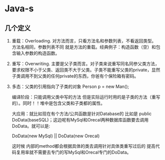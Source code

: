 # Java-s

## 几个定义

1. 重载：Overloading. 对方法而言，只看方法名和参数列表，不看返回类型。方法名相同，参数列表不同 就是方法的重载。经典例子：构造函数（空）和包含输入参数的构造函数。

2. 重写：Overwriting. 主要是父子类而言。对子类来说重写同名同参父类方法，要求权限不小于父类、返回类不大于父类。子类不能重写父类的private，显然子类调用不到父类的任何private的东西，你爸有个保险箱有密码。

3. 多态：父类的引用指向了子类的对象 Person p = new Man();

    编译阶段：只能调用父类中写的方法 但是实际运行时用的是子类的方法（重写的）。同时！！堆中是包含父类和子类都的属性。

    大应用：就比如现在有个方法/公共函数是针对Database的 比如是 public DoData(baseSQL)；这边呢有MySql和Orecal两种数据库函数要去调用DoData。就可以是:

    DoData(new MySql) || DoData(new Orecal)

    这时候 内部的method都会根据具体的类去调用针对具体类重写过后的 提高代码复用率就不需要去专门的写MySql和Orecal专门的DoData。
